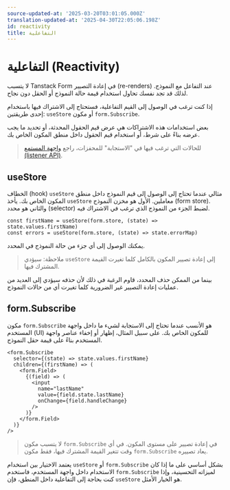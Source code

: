 ```yaml
---
source-updated-at: '2025-03-20T03:01:05.000Z'
translation-updated-at: '2025-04-30T22:05:06.198Z'
id: reactivity
title: التفاعلية
---
```


# التفاعلية (Reactivity)

لا يتسبب Tanstack Form في إعادة التصيير (re-renders) عند التفاعل مع النموذج. لذلك قد تجد نفسك تحاول استخدام قيمة حالة النموذج أو الحقل دون نجاح.

إذا كنت ترغب في الوصول إلى القيم التفاعلية، فستحتاج إلى الاشتراك فيها باستخدام إحدى طريقتين: `useStore` أو مكون `form.Subscribe`.

بعض استخدامات هذه الاشتراكات هي عرض قيم الحقول المحدثة، أو تحديد ما يجب عرضه بناءً على شرط، أو استخدام قيم الحقول داخل منطق المكون الخاص بك.

> للحالات التي ترغب فيها في "الاستجابة" للمحفزات، راجع [واجهة المستمع (listener API)](./listeners.md).

## useStore

الخطاف (hook) `useStore` مثالي عندما تحتاج إلى الوصول إلى قيم النموذج داخل منطق المكون الخاص بك. يأخذ `useStore` معاملين. الأول هو مخزن النموذج (form store). والثاني هو محدد (selector) لضبط الجزء من النموذج الذي ترغب في الاشتراك فيه.

```tsx
const firstName = useStore(form.store, (state) => state.values.firstName)
const errors = useStore(form.store, (state) => state.errorMap)
```

يمكنك الوصول إلى أي جزء من حالة النموذج في المحدد.

> ملاحظة: سيؤدي `useStore` إلى إعادة تصيير المكون بالكامل كلما تغيرت القيمة المشترك فيها.

بينما من الممكن حذف المحدد، قاوم الرغبة في ذلك لأن حذفه سيؤدي إلى العديد من عمليات إعادة التصيير غير الضرورية كلما تغيرت أي من حالات النموذج.

## form.Subscribe

مكون `form.Subscribe` هو الأنسب عندما تحتاج إلى الاستجابة لشيء ما داخل واجهة المستخدم (UI) للمكون الخاص بك. على سبيل المثال، إظهار أو إخفاء عناصر واجهة المستخدم بناءً على قيمة حقل النموذج.

```tsx
<form.Subscribe
  selector={(state) => state.values.firstName}
  children={(firstName) => (
    <form.Field>
      {(field) => (
        <input
          name="lastName"
          value={field.state.lastName}
          onChange={field.handleChange}
        />
      )}
    </form.Field>
  )}
/>
```

> لا يتسبب مكون `form.Subscribe` في إعادة تصيير على مستوى المكون. في أي وقت تتغير القيمة المشترك فيها، فقط مكون `form.Subscribe` يعاد تصييره.

يعتمد الاختيار بين استخدام `useStore` أو `form.Subscribe` بشكل أساسي على ما إذا كان الاستخدام داخل واجهة المستخدم، فاستخدم `form.Subscribe` لميزاته التحسينية، وإذا كنت بحاجة إلى التفاعلية داخل المنطق، فإن `useStore` هو الخيار الأمثل.
